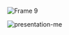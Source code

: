 
![Frame 9](https://github.com/user-attachments/assets/7fcf826a-0595-4704-a006-203fda6d4973)

![presentation-me](https://github.com/user-attachments/assets/ff9a5b91-d81e-4f8b-9afd-c1e6c0749059)
